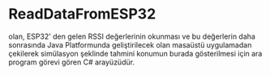 # ReadDataFromESP32
 olan, ESP32' den gelen RSSI değerlerinin okunması ve bu değerlerin daha sonrasında Java Platformunda geliştirilecek olan masaüstü uygulamadan çekilerek simülasyon şeklinde tahmini konumun burada gösterilmesi için ara program görevi gören C# arayüzüdür.
